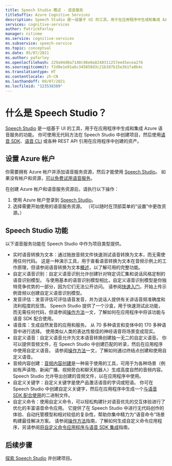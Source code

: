 ```yaml
---
title: Speech Studio 概述 - 语音服务
titleSuffix: Azure Cognitive Services
description: Speech Studio 是一组基于 UI 的工具，用于在应用程序中生成和集成 Azure 语音服务的功能。
services: cognitive-services
author: PatrickFarley
manager: nitinme
ms.service: cognitive-services
ms.subservice: speech-service
ms.topic: conceptual
ms.date: 05/07/2021
ms.author: pafarley
ms.openlocfilehash: 229a94d0a7140c98e0a8240311257ee45ecea276
ms.sourcegitcommit: f2d0e1e91a6c345858d3c21b387b15e3b1fa8b4c
ms.translationtype: HT
ms.contentlocale: zh-CN
ms.lasthandoff: 09/07/2021
ms.locfileid: "123538389"
---
```

# <a name="what-is-speech-studio"></a>什么是 Speech Studio？

[Speech Studio](https://speech.microsoft.com) 是一组基于 UI 的工具，用于在应用程序中生成和集成 Azure 语音服务的功能。 你可使用无代码方法在 Speech Studio 中创建项目，然后使用[语音 SDK](speech-sdk.md)、[语音 CLI](spx-overview.md) 或各种 REST API 引用在应用程序中创建的资产。

## <a name="set-up-your-azure-account"></a>设置 Azure 帐户

你需要拥有 Azure 帐户并添加语音服务资源，然后才能使用 [Speech Studio](https://speech.microsoft.com)。 如果没有帐户和资源，[可以免费试用语音服务](overview.md#try-the-speech-service-for-free)。

在创建 Azure 帐户和语音服务资源后，请执行以下操作：

1. 使用 Azure 帐户登录到 [Speech Studio](https://speech.microsoft.com)。
1. 选择需要开始使用的语音服务资源。 （可以随时在顶部菜单的“设置”中更改资源。）

## <a name="speech-studio-features"></a>Speech Studio 功能

以下语音服务功能在 Speech Studio 中作为项目类型提供。

* 实时语音转换为文本：通过拖放音频文件快速测试语音转换为文本，而无需使用任何代码。 这是一种演示工具，用于查看语音转换为文本在音频示例上的工作原理，但请参阅语音转换为文本[概述](speech-to-text.md)，以了解可用的完整功能。
* 自定义语音识别：自定义语音识别允许创建针对特定词汇集和说话风格定制的语音识别模型。 与使用基本的语音识别模型相比，自定义语音识别模型是你独特竞争优势的一部分，因为它们无法公开访问。 请参阅[快速入门](how-to-custom-speech-test-and-train.md)，开始上传示例音频以创建自定义语音识别模型。
* 发音评估：发音评估可评估语音发音，并为说话人提供有关讲话音频准确度和流利程度的反馈。 Speech Studio 提供了一个沙盒，用于快速测试此功能，而无需任何代码，但请参阅[操作方法](how-to-pronunciation-assessment.md)一文，了解如何在应用程序中将该功能与语音 SDK 配合使用。
* 语音库：生成自然发音的应用和服务。 从 70 多种语言和变体中的 170 多种语音中进行选择。 使用类似人类的表达性极佳的神经语音将场景变成现实。
* 自定义语音：自定义语音允许为文本语音转换创建独一无二的自定义语音。 你可以提供音频文件，在 Speech Studio 中创建匹配的听录，然后在应用程序中使用自定义语音。 请参阅[操作方法](how-to-custom-voice-create-voice.md)一文，了解如何通过终结点创建和使用自定义语音。 
* 音频内容创建：[音频内容创建](how-to-audio-content-creation.md)是一种易于使用的工具，可用于为各种场景（例如有声读物、新闻广播、视频旁白和聊天机器人）生成高度自然的音频内容。 Speech Studio 允许导出创建的音频文件，以在应用程序中使用。
* 自定义关键字：自定义关键字是使产品激活语音的字词或短语。 你可在 Speech Studio 中创建自定义关键字，然后在应用程序中生成一个[与语音 SDK 配合使用](custom-keyword-basics.md)的二进制文件。
* 自定义命令：使用自定义命令，可以轻松构建针对语音优先的交互体验进行了优化的丰富语音命令应用。 它提供了在 Speech Studio 中进行无代码创作的体验、自动托管模型和相对较低的复杂性，帮助你集中精力为“语音命令”场景构建最佳解决方案。 请参阅[操作方法](how-to-develop-custom-commands-application.md)指南，了解如何生成自定义命令应用程序，另请参阅[将自定义命令应用程序与语音 SDK 集成](how-to-custom-commands-setup-speech-sdk.md)指南。

## <a name="next-steps"></a>后续步骤

[探索 Speech Studio](https://speech.microsoft.com) 并创建项目。




